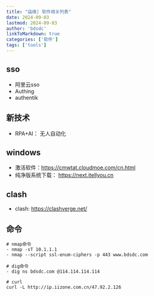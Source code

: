 ```yaml
---
title: "运维| 软件相关列表"
date: 2024-09-03
lastmod: 2024-09-03
author: 'bdsdc'
linkToMarkdown: true
categories: ['软件']
tags: ['tools']
---
```


## sso
- 阿里云sso
- Authing
- authentik

## 新技术
- RPA+AI： 无人自动化

## windows
-  激活软件：https://cmwtat.cloudmoe.com/cn.html
-  纯净版系统下载： https://next.itellyou.cn
## clash
-  clash: https://clashverge.net/
## 命令 
```
# nmap命令
- nmap -sT 10.1.1.1
- nmap --script ssl-enum-ciphers -p 443 www.bdsdc.com

# dig命令
- dig ns bdsdc.com @114.114.114.114

# curl
curl -L http://ip.iizone.com.cn/47.92.2.126
```

